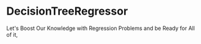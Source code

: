 # DecisionTreeRegressor
Let's Boost Our Knowledge with Regression Problems and be Ready for All of it,
